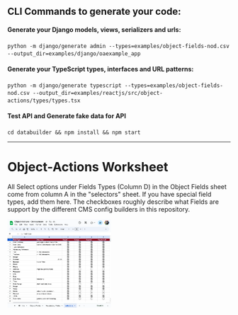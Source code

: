 ## CLI Commands to generate your code:

#### Generate your Django models, views, serializers and urls:

`python -m django/generate admin --types=examples/object-fields-nod.csv --output_dir=examples/django/oaexample_app`

#### Generate your TypeScript types, interfaces and URL patterns:

`python -m django/generate typescript --types=examples/object-fields-nod.csv --output_dir=examples/reactjs/src/object-actions/types/types.tsx`

#### Test API and Generate fake data for API

`cd databuilder && npm install && npm start`


--------------------------------------------------------------------------------

# Object-Actions Worksheet

All Select options under Fields Types (Column D) in the Object Fields sheet come from column A in the "selectors" sheet.
If you have special field types, add them here. The checkboxes roughly describe what Fields are support by the different
CMS config builders in this repository.

  <a href="docs/images/field-types.png" target="_blank">
      <img src="docs/images/field-types.png" alt="Field Types" height="200" />
    </a>

